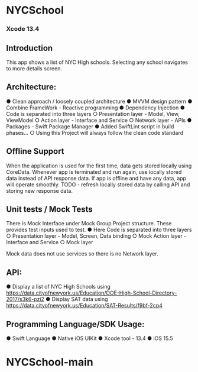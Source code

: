 # NYCSchool

### Xcode 13.4

## Introduction

This app shows a list of NYC High schools. Selecting any school navigates to more details screen.

 
 ## Architecture:

● Clean approach / loosely coupled architecture
● MVVM design pattern
● Combine FrameWork - Reactive programming
● Dependency Injection 
● Code is separated into three layers
        ○ Presentation layer - Model, View, ViewModel
        ○ Action layer - Interface and Service
        ○ Network layer - APIs
● Packages - Swift Package Manager
● Added SwiftLint script in build phases...
        ○ Using this Project will always follow the clean code standard 

## Offline Support

When the application is used for the first time, data gets stored locally using CoreData. 
Whenever app is terminated and run again, use locally stored data instead of API response data.
If app is offline and have any data, app will operate smoothly.
TODO - refresh locally stored data by calling API and storing new response data.   

## Unit tests / Mock Tests

There is Mock Interface under Mock Group Project structure. These provides test inputs used to test.
● Here Code is separated into three layers
        ○ Presentation layer - Model, Screen, Data binding
        ○ Mock Action layer - Interface and Service
        ○ Mock layer
        
Mock data does not use services so there is no Network layer. 

## API:
● Display a list of NYC High Schools using https://data.cityofnewyork.us/Education/DOE-High-School-Directory-2017/s3k6-pzi2
● Display SAT data using
    https://data.cityofnewyork.us/Education/SAT-Results/f9bf-2cp4

## Programming Language/SDK Usage:
● Swift Language
● Native iOS UIKit
● Xcode tool - 13.4
● iOS 15.5
# NYCSchool-main
